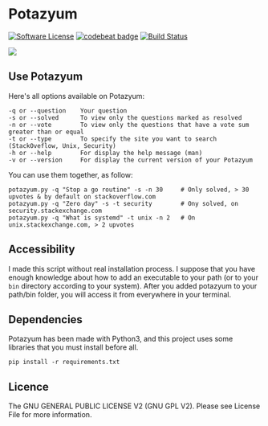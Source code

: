 # Potazyum
[![Software License](https://img.shields.io/badge/licence-MIT-blue.svg)](LICENSE) [![codebeat badge](https://codebeat.co/badges/f970588a-3843-448b-8c71-6a3f3140707b)](https://codebeat.co/projects/github-com-maelsan-potazyum) [![Build Status](https://travis-ci.org/maelsan/Potazyum.svg?branch=master)](https://travis-ci.org/maelsan/Potazyum)


![](https://github.com/solikate/Potazyum/blob/master/pictures/demo-2.gif?raw=true)

## Use Potazyum
Here's all options available on Potazyum:

```
-q or --question 	Your question
-s or --solved 		To view only the questions marked as resolved
-n or --vote 		To view only the questions that have a vote sum greater than or equal
-t or --type 		To specify the site you want to search (StackOveflow, Unix, Security)
-h or --help 		For display the help message (man)
-v or --version 	For display the current version of your Potazyum
 ```

You can use them together, as follow:

```shell
potazyum.py -q "Stop a go routine" -s -n 30 	# Only solved, > 30 upvotes & by default on stackoverflow.com
potazyum.py -q "Zero day" -s -t security 		# Ony solved, on security.stackexchange.com
potazyum.py -q "What is systemd" -t unix -n 2 	# On unix.stackexchange.com, > 2 upvotes
```

## Accessibility

I made this script without real installation process. I suppose that you have enough knowledge about how to add an executable to your path (or to your `bin` directory according to your system). After you added potazyum to your path/bin folder, you will access it from everywhere in your terminal.

## Dependencies
Potazyum has been made with Python3, and this project uses some libraries that you must install before all.

```
pip install -r requirements.txt
```

## Licence
The GNU GENERAL PUBLIC LICENSE V2 (GNU GPL V2). Please see License File for more information.
